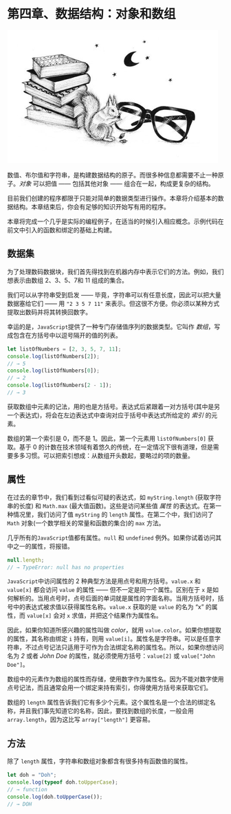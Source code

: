 # 第四章、数据结构：对象和数组

![chapter_picture_4][chapter_picture_4]

数值、布尔值和字符串，是构建数据结构的原子。而很多种信息都需要不止一种原子。*对象* 可以把值 —— 包括其他对象 —— 组合在一起，构成更复杂的结构。

目前我们创建的程序都限于只能对简单的数据类型进行操作。本章将介绍基本的数据结构。本章结束后，你会有足够的知识开始写有用的程序。

本章将完成一个几乎是实际的编程例子，在适当的时候引入相应概念。示例代码在前文中引入的函数和绑定的基础上构建。

## 数据集

为了处理数码数据块，我们首先得找到在机器内存中表示它们的方法。例如，我们想表示由数组 2、3、5、7和 11 组成的集合。

我们可以从字符串受到启发 —— 毕竟，字符串可以有任意长度，因此可以把大量数据塞给它们 —— 用 `"2 3 5 7 11"` 来表示。但这很不方便。你必须以某种方式提取出数码并将其转换回数字。

幸运的是，`JavaScript`提供了一种专门存储值序列的数据类型。它叫作 *数组*，写成包含在方括号中以逗号隔开的值的列表。

```js
let listOfNumbers = [2, 3, 5, 7, 11];
console.log(listOfNumbers[2]);
// → 5
console.log(listOfNumbers[0]);
// → 2
console.log(listOfNumbers[2 - 1]);
// → 3
```

获取数组中元素的记法，用的也是方括号。表达式后紧跟着一对方括号(其中是另一个表达式)，将会在左边表达式中查询对应于括号中表达式所给定的 *索引* 的元素。

数组的第一个索引是 0，而不是 1。因此，第一个元素用 `listOfNumbers[0]` 获取。基于 0 的计数在技术领域有着悠久的传统，在一定情况下很有道理，但是需要多多习惯。可以把索引想成：从数组开头数起，要略过的项的数量。

## 属性

在过去的章节中，我们看到过看似可疑的表达式，如 `myString.length` (获取字符串的长度) 和 `Math.max` (最大值函数)。这些是访问某些值 *属性* 的表达式。在第一种情况里，我们访问了值 `myString` 的 `length` 属性。在第二个中，我们访问了 `Math` 对象(一个数学相关的常量和函数的集合)的 `max` 方法。

几乎所有的`JavaScript`值都有属性。`null` 和 `undefined` 例外。如果你试着访问其中之一的属性，将报错。

```js
null.length;
// → TypeError: null has no properties
```

`JavaScript`中访问属性的 2 种典型方法是用点号和用方括号。`value.x` 和 `value[x]` 都会访问 `value` 的属性 —— 但不一定是同一个属性。区别在于 `x` 是如何解析的。当用点号时，点号后面的单词就是属性的字面名称。当用方括号时，括号中的表达式被求值以获得属性名称。`value.x` 获取的是 `value` 的名为 “x” 的属性，而 `value[x]` 会对 `x` 求值，并把这个结果作为属性名。

因此，如果你知道所感兴趣的属性叫做 *color*，就用 `value.color`。如果你想提取的属性，其名称由绑定 `i` 持有，则用 `value[i]`。属性名是字符串。可以是任意字符串，不过点号记法只适用于可作为合法绑定名称的属性名。所以，如果你想访问名为 *2* 或者 *John Doe* 的属性，就必须使用方括号：`value[2]` 或 `value["John Doe"]`。

数组中的元素作为数组的属性而存储，使用数字作为属性名。因为不能对数字使用点号记法，而且通常会用一个绑定来持有索引，你得使用方括号来获取它们。

数组的 `length` 属性告诉我们它有多少个元素。这个属性名是一个合法的绑定名称，并且我们事先知道它的名称，因此，要找到数组的长度，一般会用 `array.length`，因为这比写 `array["length"]` 更容易。

## 方法

除了 `length` 属性，字符串和数组对象都含有很多持有函数值的属性。

```js
let doh = "Doh";
console.log(typeof doh.toUpperCase);
// → function
console.log(doh.toUpperCase());
// → DOH
```

[chapter_picture_4]: ../assets/chapter_picture_4.jpg
